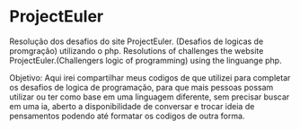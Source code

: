 # ProjectEuler
Resolução dos desafios do site ProjectEuler. (Desafios de logicas de promgração) utilizando o php.
Resolutions of challenges the website ProjectEuler.(Challengers logic of programming) using the linguange php.

Objetivo:
  Aqui irei compartilhar meus codigos de que utilizei para completar os desafios de logica de programação, para que mais pessoas possam utilizar
ou ter como base em uma linguagem diferente, sem precisar buscar em uma ia, aberto a disponibilidade de conversar e trocar ideia de pensamentos 
podendo até formatar os codigos de outra forma.

